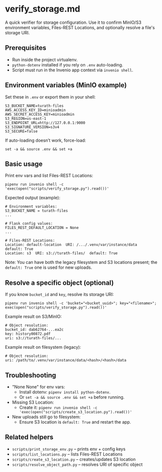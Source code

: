 # verify_storage.md

A quick verifier for storage configuration. Use it to confirm MinIO/S3 environment variables, Files-REST Locations, and optionally resolve a file's storage URI.

## Prerequisites
- Run inside the project virtualenv.
- `python-dotenv` installed if you rely on `.env` auto-loading.
- Script must run in the Invenio app context via `invenio shell`.

## Environment variables (MinIO example)
Set these in `.env` or export them in your shell:
```
S3_BUCKET_NAME=turath-files
AWS_ACCESS_KEY_ID=minioadmin
AWS_SECRET_ACCESS_KEY=minioadmin
S3_REGION=us-east-1
S3_ENDPOINT_URL=http://127.0.0.1:9000
S3_SIGNATURE_VERSION=s3v4
S3_SECURE=false
```
If auto-loading doesn’t work, force-load:
```
set -a && source .env && set +a
```

## Basic usage
Print env vars and list Files-REST Locations:
```
pipenv run invenio shell -c 'exec(open("scripts/verify_storage.py").read())'
```
Expected output (example):
```
# Environment variables:
S3_BUCKET_NAME = turath-files
...

# Flask config values:
FILES_REST_DEFAULT_LOCATION = None
...

# Files-REST Locations:
Location: default-location  URI: /.../.venv/var/instance/data  default: True
Location: s3  URI: s3://turath-files/  default: True
```
Note: You can have both the legacy filesystem and S3 locations present; the `default: True` one is used for new uploads.

## Resolve a specific object (optional)
If you know `bucket_id` and `key`, resolve its storage URI:
```
pipenv run invenio shell -c 'bucket="<bucket_uuid>"; key="<filename>"; exec(open("scripts/verify_storage.py").read())'
```
Example result on S3/MinIO:
```
# Object resolution:
bucket_id: dab62764-...ea2c
key: history00872.pdf
uri: s3://turath-files/...
```
Example result on filesystem (legacy):
```
# Object resolution:
uri: /path/to/.venv/var/instance/data/<hash>/<hash>/data
```

## Troubleshooting
- "None None" for env vars:
  - Install dotenv: `pipenv install python-dotenv`.
  - Or `set -a && source .env && set +a` before running.
- Missing S3 Location:
  - Create it: `pipenv run invenio shell -c 'exec(open("scripts/create_s3_location.py").read())'`
- New uploads still go to filesystem:
  - Ensure S3 location is `default: True` and restart the app.

## Related helpers
- `scripts/print_storage_env.py` – prints env + config keys
- `scripts/list_locations.py` – lists Files-REST Locations
- `scripts/create_s3_location.py` – creates/updates S3 location
- `scripts/resolve_object_path.py` – resolves URI of specific object
